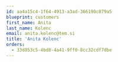 ```yaml
---
id: aa4a15c4-1f64-4913-a3ad-366190c879a5
blueprint: customers
first_name: Anita
last_name: Kolenc
email: anita.kolenc@tem.si
title: 'Anita Kolenc'
orders:
  - 33d853c5-4bd8-4a41-9ff0-8cc32cdf7dbe
---
```

